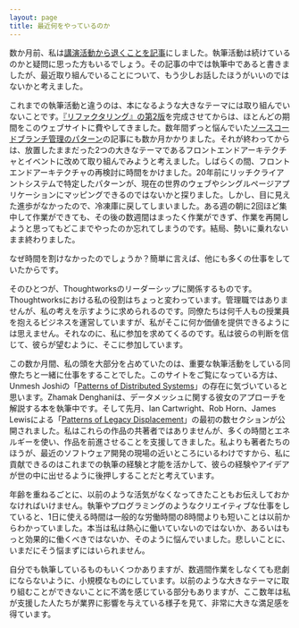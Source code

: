 ```yaml
---
layout: page
title: 最近何をやっているのか
---
```


<!-- A couple of months ago I announced that I was stepping back from speaking. A few people wondered whether I would still be writing. I did indicate in that article that I am, but I felt it may be worth saying a bit more about what I’m concentrating on these days. -->

数か月前、私は[講演活動から退くことを記事](https://martinfowler.com/articles/202106-reducing-speaking.html)にしました。執筆活動は続けているのかと疑問に思った方もいるでしょう。その記事の中では執筆中であると書きましたが、最近取り組んでいることについて、もう少しお話したほうがいいのではないかと考えました。

<!-- One thing that’s different to much of my writing life is that I’m not tackling a big writing topic, such as a book-length material. 
After I finished the second edition of Refactoring, 
    I spent most of the following year working on this website, 
	and then put a few months into my article on Branching Patterns, 
		which had been knocking on my brain for a few years. 
That done, 
	I fancied revisiting one of the two big topics I started exploring, 
but then put on ice in the mid oughts: 
	front-end architecture and events. 
For a while I spent some time revisiting front-end architecture, 
	exploring how patterns I’d identified with rich clients systems 20 years ago mapped into the current world of the web and single-page applications.
 But I ended up putting that back in the freezer because I wasn’t making palpable progress. 
I’d get a couple of solid mornings on it one week, 
	only to not be able to work on it again for a couple of weeks, 
	which meant I forgot where I was when I needed to pick it up again. 
I wasn’t able to get momentum, and without that I wasn’t getting anywhere. -->

これまでの執筆活動と違うのは、本になるような大きなテーマには取り組んでいないことです。[『リファクタリング』の第2版](https://martinfowler.com/books/refactoring.html)を完成させてからは、ほとんどの期間をこのウェブサイトに費やしてきました。数年間ずっと悩んでいた[ソースコードブランチ管理のパターン](/PatternsForManagingSourceCodeBranches)の記事にも数か月かかりました。それが終わってからは、放置したままだった2つの大きなテーマであるフロントエンドアーキテクチャとイベントに改めて取り組んでみようと考えました。しばらくの間、フロントエンドアーキテクチャの再検討に時間をかけました。20年前にリッチクライアントシステムで特定したパターンが、現在の世界のウェブやシングルページアプリケーションにマッピングできるのではないかと探りました。しかし、目に見えた進歩がなかったので、冷凍庫に戻してしまいました。ある週の朝に2回ほど集中して作業ができても、その後の数週間はまったく作業ができず、作業を再開しようと思ってもどこまでやったのか忘れてしまうのです。結局、勢いに乗れないまま終わりました。

<!-- Why wasn’t I able to spend time on these things? Simply put, plenty of other stuff I was working on. -->

なぜ時間を割けなかったのでしょうか？簡単に言えば、他にも多くの仕事をしていたからです。

<!-- Some of this being involved in Thoughtworks leadership. My role in Thoughtworks is odd, I don’t have any management responsibilities, 
but I’m often called to contribute my point of view. Watching how my colleagues run a business that employs thousands of people, 
	it seems inconceivable to me 
	that I have anything valuable to add. 
Yet they keep asking me to participate, 
	and I should trust their good judgment and be as involved as they wish. -->

そのひとつが、Thoughtworksのリーダーシップに関係するものです。Thoughtworksにおける私の役割はちょっと変わっています。管理職ではありませんが、私の考えを示すように求められるのです。同僚たちは何千人もの授業員を抱えるビジネスを運営していますが、私がそこに何か価値を提供できるようには思えません。それなのに、私に参加を求めてくるのです。私は彼らの判断を信じて、彼らが望むように、そこに参加しています。

<!-- The main thing that’s been occupying my brain in the last months 
	has been working with my colleagues 
	who are working on significant writing works. 
Those who follow this site will hopefully have noticed 
	Unmesh Joshi’s collection of Patterns of Distributed Systems. 
Zhamak Denghani is working on a book to describe her Data Mesh approach. 
And last month 
	I published the first few section of Ian Cartwright, Rob Horn, and James Lewis’s Patterns of Legacy Displacement. 
While I’m certainly not a co-author of any of these works, 
	I have put a lot of time and energy shepherding them forwards. 
These authors are much closer to the reality of software development these days than I am, 
	so I think I can contribute more by using what experience and talent I have in writing to get their experiences and ideas out into the world. -->

この数か月間、私の頭を大部分を占めていたのは、重要な執筆活動をしている同僚たちと一緒に仕事をすることでした。このサイトをご覧になっている方は、Unmesh Joshiの「[Patterns of Distributed Systems](https://martinfowler.com/articles/patterns-of-distributed-systems/)」の存在に気づいていると思います。Zhamak Denghaniは、データメッシュに関する彼女のアプローチを解説する本を執筆中です。そして先月、Ian Cartwright、Rob Horn、James Lewisによる「[Patterns of Legacy Displacement](https://martinfowler.com/articles/patterns-legacy-displacement/)」の最初の数セクションが公開されました。私はこれらの作品の共著者ではありませんが、多くの時間とエネルギーを使い、作品を前進させることを支援してきました。私よりも著者たちのほうが、最近のソフトウェア開発の現場の近いところにいるわけですから、私に貢献できるのはこれまでの執筆の経験と才能を活かして、彼らの経験やアイデアが世の中に出せるように後押しすることだと考えています。

<!-- I should also mention that I suspect 
I’m not as energetic as I used to be as I age. 
I’ve long known that when you’re doing very creative work, 
	such as writing or programming, 
    the useful hours you can do in a day is rather less than the accepted industrial eight. 
I’ve always been nagged by my conviction 
	that I’m not working as diligently or effectively as I ought to be. 
Sadly I’m not getting any better 
	at not letting that bug me. -->

年齢を重ねるごとに、以前のような活気がなくなってきたこともお伝えしておかなければいけません。執筆やプログラミングのようなクリエイティブな仕事をしていると、1日に使える時間は一般的な労働時間の8時間よりも短いことは以前からわかっていました。本当は私は熱心に働いていないのではないか、あるいはもっと効果的に働くべきではないか、そのように悩んでいました。悲しいことに、いまだにそう悩まずにはいられません。


<!-- I still have some writing of my own simmering, 
	but I’m keeping it small scale, 
so that it isn’t a tragedy 
	when its pushed aside for a few weeks. 
Part of me is frustrated that I can’t tackle a big topic like I used to, 
but I’ve gained an immense satisfaction 
	from seeing those I’ve helped 
	making an impact on the industry over the years. -->

自分でも執筆しているものもいくつかありますが、数週間作業をしなくても悲劇にならないように、小規模なものにしています。以前のような大きなテーマに取り組むことができないことに不満を感じている部分もありますが、ここ数年は私が支援した人たちが業界に影響を与えている様子を見て、非常に大きな満足感を得ています。
